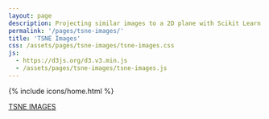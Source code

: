 ```yaml
---
layout: page
description: Projecting similar images to a 2D plane with Scikit Learn's TSNE implementation and D3.js + canvas.
permalink: '/pages/tsne-images/'
title: 'TSNE Images'
css: /assets/pages/tsne-images/tsne-images.css
js:
  - https://d3js.org/d3.v3.min.js
  - /assets/pages/tsne-images/tsne-images.js
---
```

{% include icons/home.html %}
<div class='banner'>
  <a href='/posts/identifying-similar-images-with-tensorflow.html'>
    <div class='return-link'>TSNE IMAGES</div>
  </a>
</div>
<div id='tooltip'>
  <img/>
</div>
<svg id='tsne-svg'></svg>
<canvas id='tsne-canvas'></canvas>